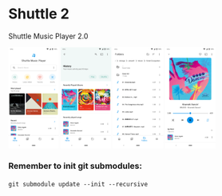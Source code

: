 # Shuttle 2

Shuttle Music Player 2.0

<p float="left">
  <img src="assets/Designs/Martin%20Kornelyuk/Shuttle%20Music%20Player%20v4%20Refresh%20Home%20WIP5.png" width="20%"/>
  <img src="assets/Designs/Martin%20Kornelyuk/Shuttle%20Music%20Player%20v4%20Refresh%20History%20WIP7.png" width="20%"/>
  <img src="assets/Designs/Martin%20Kornelyuk/Shuttle%20Music%20Player%20v5%20Refresh%20Folders%20WIP1.png" width="20%"/>
  <img src="assets/Designs/Martin%20Kornelyuk/Shuttle%20Music%20Player%20v4%20Refresh%20Now%20Playing%20WIP9.png" width="20%"/>

</p>

### Remember to init git submodules:

`git submodule update --init --recursive`